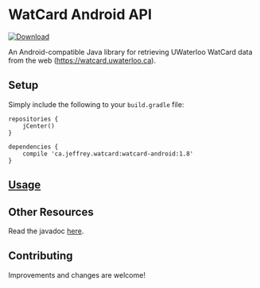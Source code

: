 # WatCard Android API
[ ![Download](https://api.bintray.com/packages/jeffreyca/maven/watcard-android/images/download.svg) ](https://bintray.com/jeffreyca/maven/watcard-android/_latestVersion)

An Android-compatible Java library for retrieving UWaterloo WatCard data from the web (https://watcard.uwaterloo.ca).

## Setup
Simply include the following to your `build.gradle` file:

```Gradle
repositories {
    jCenter()
}

dependencies {
    compile 'ca.jeffrey.watcard:watcard-android:1.8'
}
```

## [Usage](https://github.com/JeffreyCA/watcard-java-api#usage)

## Other Resources
Read the javadoc [here](https://jeffreyca.github.io/watcard-android/).

## Contributing
Improvements and changes are welcome!

